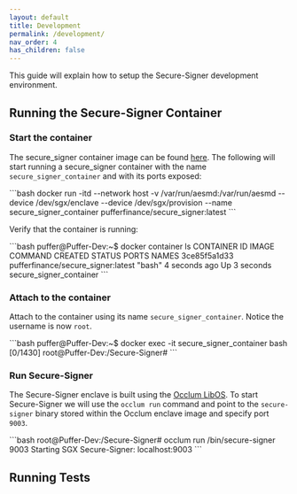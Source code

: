 ```yaml
---
layout: default
title: Development
permalink: /development/
nav_order: 4
has_children: false
---
```

This guide will explain how to setup the Secure-Signer development environment.
## Running the Secure-Signer Container
### Start the container
The secure_signer container image can be found [here](https://hub.docker.com/r/pufferfinance/secure_signer). The following will start running a secure_signer container with the name `secure_signer_container` and with its ports exposed:
<div class="code-example" markdown="1">
```bash
docker run -itd --network host -v /var/run/aesmd:/var/run/aesmd --device /dev/sgx/enclave --device /dev/sgx/provision --name secure_signer_container pufferfinance/secure_signer:latest 
```
</div>

Verify that the container is running:

<div class="code-example" markdown="1">
```bash
puffer@Puffer-Dev:~$ docker container ls                                                                                                
CONTAINER ID   IMAGE                                COMMAND   CREATED         STATUS         PORTS     NAMES
3ce85f5a1d33   pufferfinance/secure_signer:latest   "bash"    4 seconds ago   Up 3 seconds             secure_signer_container
```
</div>

### Attach to the container
Attach to the container using its name `secure_signer_container`. Notice the username is now `root`.
<div class="code-example" markdown="1">
```bash
puffer@Puffer-Dev:~$ docker exec -it secure_signer_container bash                                                               [0/1430]
root@Puffer-Dev:/Secure-Signer# 
```
</div>

### Run Secure-Signer
The Secure-Signer enclave is built using the [Occlum LibOS](https://github.com/occlum/occlum). To start Secure-Signer we will use the `occlum run` command and point to the `secure-signer` binary stored within the Occlum enclave image and specify port `9003`.
<div class="code-example" markdown="1">
```bash
root@Puffer-Dev:/Secure-Signer# occlum run /bin/secure-signer 9003                                                                      
Starting SGX Secure-Signer: localhost:9003 
```
</div>

## Running Tests